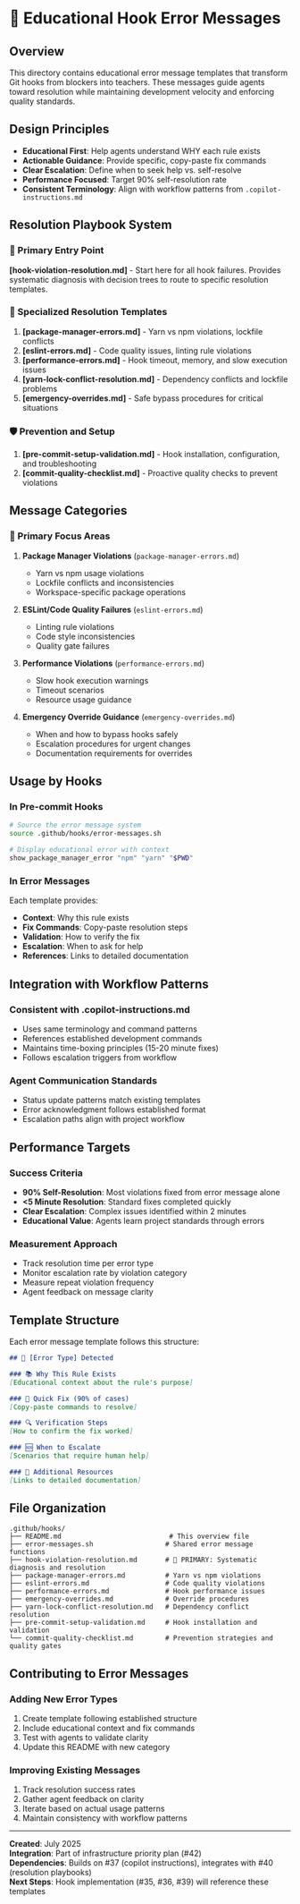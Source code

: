 # 🎯 Educational Hook Error Messages

## Overview
This directory contains educational error message templates that transform Git hooks from blockers into teachers. These messages guide agents toward resolution while maintaining development velocity and enforcing quality standards.

## Design Principles
- **Educational First**: Help agents understand WHY each rule exists
- **Actionable Guidance**: Provide specific, copy-paste fix commands
- **Clear Escalation**: Define when to seek help vs. self-resolve
- **Performance Focused**: Target 90% self-resolution rate
- **Consistent Terminology**: Align with workflow patterns from `.copilot-instructions.md`

## Resolution Playbook System

### 🎯 Primary Entry Point
**[hook-violation-resolution.md]** - Start here for all hook failures. Provides systematic diagnosis with decision trees to route to specific resolution templates.

### 🔧 Specialized Resolution Templates
1. **[package-manager-errors.md]** - Yarn vs npm violations, lockfile conflicts
2. **[eslint-errors.md]** - Code quality issues, linting rule violations
3. **[performance-errors.md]** - Hook timeout, memory, and slow execution issues
4. **[yarn-lock-conflict-resolution.md]** - Dependency conflicts and lockfile problems
5. **[emergency-overrides.md]** - Safe bypass procedures for critical situations

### 🛡️ Prevention and Setup
1. **[pre-commit-setup-validation.md]** - Hook installation, configuration, and troubleshooting
2. **[commit-quality-checklist.md]** - Proactive quality checks to prevent violations

## Message Categories

### 🔧 Primary Focus Areas
1. **Package Manager Violations** (`package-manager-errors.md`)
   - Yarn vs npm usage violations
   - Lockfile conflicts and inconsistencies
   - Workspace-specific package operations

2. **ESLint/Code Quality Failures** (`eslint-errors.md`)
   - Linting rule violations
   - Code style inconsistencies
   - Quality gate failures

3. **Performance Violations** (`performance-errors.md`)
   - Slow hook execution warnings
   - Timeout scenarios
   - Resource usage guidance

4. **Emergency Override Guidance** (`emergency-overrides.md`)
   - When and how to bypass hooks safely
   - Escalation procedures for urgent changes
   - Documentation requirements for overrides

## Usage by Hooks

### In Pre-commit Hooks
```bash
# Source the error message system
source .github/hooks/error-messages.sh

# Display educational error with context
show_package_manager_error "npm" "yarn" "$PWD"
```

### In Error Messages
Each template provides:
- **Context**: Why this rule exists
- **Fix Commands**: Copy-paste resolution steps
- **Validation**: How to verify the fix
- **Escalation**: When to ask for help
- **References**: Links to detailed documentation

## Integration with Workflow Patterns

### Consistent with .copilot-instructions.md
- Uses same terminology and command patterns
- References established development commands
- Maintains time-boxing principles (15-20 minute fixes)
- Follows escalation triggers from workflow

### Agent Communication Standards
- Status update patterns match existing templates
- Error acknowledgment follows established format
- Escalation paths align with project workflow

## Performance Targets

### Success Criteria
- **90% Self-Resolution**: Most violations fixed from error message alone
- **<5 Minute Resolution**: Standard fixes completed quickly
- **Clear Escalation**: Complex issues identified within 2 minutes
- **Educational Value**: Agents learn project standards through errors

### Measurement Approach
- Track resolution time per error type
- Monitor escalation rate by violation category
- Measure repeat violation frequency
- Agent feedback on message clarity

## Template Structure

Each error message template follows this structure:

```markdown
## 🚨 [Error Type] Detected

### 📚 Why This Rule Exists
[Educational context about the rule's purpose]

### 🔧 Quick Fix (90% of cases)
[Copy-paste commands to resolve]

### 🔍 Verification Steps
[How to confirm the fix worked]

### 🆘 When to Escalate
[Scenarios that require human help]

### 📖 Additional Resources
[Links to detailed documentation]
```

## File Organization

```
.github/hooks/
├── README.md                           # This overview file
├── error-messages.sh                  # Shared error message functions
├── hook-violation-resolution.md       # 🎯 PRIMARY: Systematic diagnosis and resolution
├── package-manager-errors.md          # Yarn vs npm violations
├── eslint-errors.md                   # Code quality violations  
├── performance-errors.md              # Hook performance issues
├── emergency-overrides.md             # Override procedures
├── yarn-lock-conflict-resolution.md   # Dependency conflict resolution
├── pre-commit-setup-validation.md     # Hook installation and validation
└── commit-quality-checklist.md        # Prevention strategies and quality gates
```

## Contributing to Error Messages

### Adding New Error Types
1. Create template following established structure
2. Include educational context and fix commands
3. Test with agents to validate clarity
4. Update this README with new category

### Improving Existing Messages
1. Track resolution success rates
2. Gather agent feedback on clarity
3. Iterate based on actual usage patterns
4. Maintain consistency with workflow patterns

---
**Created**: July 2025  
**Integration**: Part of infrastructure priority plan (#42)  
**Dependencies**: Builds on #37 (copilot instructions), integrates with #40 (resolution playbooks)  
**Next Steps**: Hook implementation (#35, #36, #39) will reference these templates